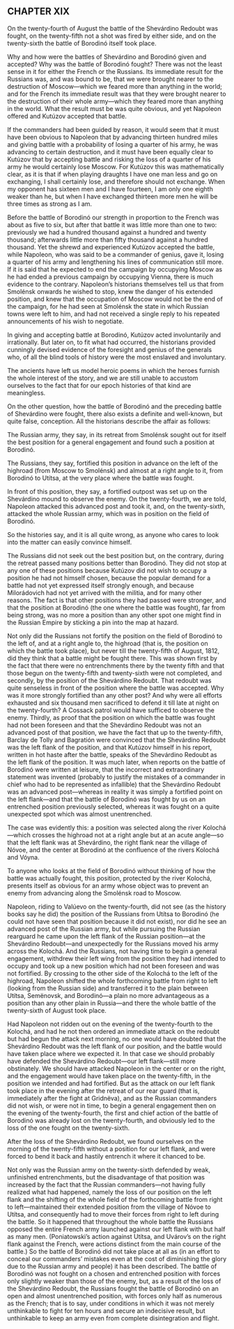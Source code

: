 ## CHAPTER XIX

On the twenty-fourth of August the battle of the Shevárdino Redoubt was
fought, on the twenty-fifth not a shot was fired by either side, and on
the twenty-sixth the battle of Borodinó itself took place.

Why and how were the battles of Shevárdino and Borodinó given and
accepted? Why was the battle of Borodinó fought? There was not the least
sense in it for either the French or the Russians. Its immediate result
for the Russians was, and was bound to be, that we were brought nearer
to the destruction of Moscow—which we feared more than anything in
the world; and for the French its immediate result was that they were
brought nearer to the destruction of their whole army—which they feared
more than anything in the world. What the result must be was quite
obvious, and yet Napoleon offered and Kutúzov accepted that battle.

If the commanders had been guided by reason, it would seem that it must
have been obvious to Napoleon that by advancing thirteen hundred miles
and giving battle with a probability of losing a quarter of his army,
he was advancing to certain destruction, and it must have been equally
clear to Kutúzov that by accepting battle and risking the loss of a
quarter of his army he would certainly lose Moscow. For Kutúzov this was
mathematically clear, as it is that if when playing draughts I have one
man less and go on exchanging, I shall certainly lose, and therefore
should not exchange. When my opponent has sixteen men and I have
fourteen, I am only one eighth weaker than he, but when I have exchanged
thirteen more men he will be three times as strong as I am.

Before the battle of Borodinó our strength in proportion to the French
was about as five to six, but after that battle it was little more than
one to two: previously we had a hundred thousand against a hundred and
twenty thousand; afterwards little more than fifty thousand against a
hundred thousand. Yet the shrewd and experienced Kutúzov accepted the
battle, while Napoleon, who was said to be a commander of genius,
gave it, losing a quarter of his army and lengthening his lines of
communication still more. If it is said that he expected to end the
campaign by occupying Moscow as he had ended a previous campaign by
occupying Vienna, there is much evidence to the contrary. Napoleon’s
historians themselves tell us that from Smolénsk onwards he wished
to stop, knew the danger of his extended position, and knew that the
occupation of Moscow would not be the end of the campaign, for he had
seen at Smolénsk the state in which Russian towns were left to him, and
had not received a single reply to his repeated announcements of his
wish to negotiate.

In giving and accepting battle at Borodinó, Kutúzov acted involuntarily
and irrationally. But later on, to fit what had occurred, the historians
provided cunningly devised evidence of the foresight and genius of the
generals who, of all the blind tools of history were the most enslaved
and involuntary.

The ancients have left us model heroic poems in which the heroes furnish
the whole interest of the story, and we are still unable to accustom
ourselves to the fact that for our epoch histories of that kind are
meaningless.

On the other question, how the battle of Borodinó and the preceding
battle of Shevárdino were fought, there also exists a definite and
well-known, but quite false, conception. All the historians describe the
affair as follows:

The Russian army, they say, in its retreat from Smolénsk sought out
for itself the best position for a general engagement and found such a
position at Borodinó.

The Russians, they say, fortified this position in advance on the left
of the highroad (from Moscow to Smolénsk) and almost at a right angle
to it, from Borodinó to Utítsa, at the very place where the battle was
fought.

In front of this position, they say, a fortified outpost was set up on
the Shevárdino mound to observe the enemy. On the twenty-fourth, we
are told, Napoleon attacked this advanced post and took it, and, on the
twenty-sixth, attacked the whole Russian army, which was in position on
the field of Borodinó.

So the histories say, and it is all quite wrong, as anyone who cares to
look into the matter can easily convince himself.

The Russians did not seek out the best position but, on the contrary,
during the retreat passed many positions better than Borodinó. They did
not stop at any one of these positions because Kutúzov did not wish to
occupy a position he had not himself chosen, because the popular demand
for a battle had not yet expressed itself strongly enough, and because
Milorádovich had not yet arrived with the militia, and for many other
reasons. The fact is that other positions they had passed were stronger,
and that the position at Borodinó (the one where the battle was fought),
far from being strong, was no more a position than any other spot one
might find in the Russian Empire by sticking a pin into the map at
hazard.

Not only did the Russians not fortify the position on the field of
Borodinó to the left of, and at a right angle to, the highroad (that
is, the position on which the battle took place), but never till the
twenty-fifth of August, 1812, did they think that a battle might be
fought there. This was shown first by the fact that there were no
entrenchments there by the twenty fifth and that those begun on the
twenty-fifth and twenty-sixth were not completed, and secondly, by the
position of the Shevárdino Redoubt. That redoubt was quite senseless
in front of the position where the battle was accepted. Why was it
more strongly fortified than any other post? And why were all efforts
exhausted and six thousand men sacrificed to defend it till late at
night on the twenty-fourth? A Cossack patrol would have sufficed to
observe the enemy. Thirdly, as proof that the position on which the
battle was fought had not been foreseen and that the Shevárdino Redoubt
was not an advanced post of that position, we have the fact that up to
the twenty-fifth, Barclay de Tolly and Bagratión were convinced that the
Shevárdino Redoubt was the left flank of the position, and that Kutúzov
himself in his report, written in hot haste after the battle, speaks of
the Shevárdino Redoubt as the left flank of the position. It was much
later, when reports on the battle of Borodinó were written at leisure,
that the incorrect and extraordinary statement was invented (probably to
justify the mistakes of a commander in chief who had to be represented
as infallible) that the Shevárdino Redoubt was an advanced post—whereas
in reality it was simply a fortified point on the left flank—and that
the battle of Borodinó was fought by us on an entrenched position
previously selected, whereas it was fought on a quite unexpected spot
which was almost unentrenched.

The case was evidently this: a position was selected along the river
Kolochá—which crosses the highroad not at a right angle but at an acute
angle—so that the left flank was at Shevárdino, the right flank near the
village of Nóvoe, and the center at Borodinó at the confluence of the
rivers Kolochá and Vóyna.

To anyone who looks at the field of Borodinó without thinking of how
the battle was actually fought, this position, protected by the river
Kolochá, presents itself as obvious for an army whose object was to
prevent an enemy from advancing along the Smolénsk road to Moscow.

Napoleon, riding to Valúevo on the twenty-fourth, did not see (as the
history books say he did) the position of the Russians from Utítsa
to Borodinó (he could not have seen that position because it did not
exist), nor did he see an advanced post of the Russian army, but while
pursuing the Russian rearguard he came upon the left flank of the
Russian position—at the Shevárdino Redoubt—and unexpectedly for the
Russians moved his army across the Kolochá. And the Russians, not having
time to begin a general engagement, withdrew their left wing from the
position they had intended to occupy and took up a new position which
had not been foreseen and was not fortified. By crossing to the other
side of the Kolochá to the left of the highroad, Napoleon shifted the
whole forthcoming battle from right to left (looking from the Russian
side) and transferred it to the plain between Utítsa, Semënovsk, and
Borodinó—a plain no more advantageous as a position than any other plain
in Russia—and there the whole battle of the twenty-sixth of August took
place.

Had Napoleon not ridden out on the evening of the twenty-fourth to the
Kolochá, and had he not then ordered an immediate attack on the redoubt
but had begun the attack next morning, no one would have doubted that
the Shevárdino Redoubt was the left flank of our position, and the
battle would have taken place where we expected it. In that case
we should probably have defended the Shevárdino Redoubt—our left
flank—still more obstinately. We should have attacked Napoleon in the
center or on the right, and the engagement would have taken place on the
twenty-fifth, in the position we intended and had fortified. But as the
attack on our left flank took place in the evening after the retreat of
our rear guard (that is, immediately after the fight at Gridnëva), and
as the Russian commanders did not wish, or were not in time, to begin a
general engagement then on the evening of the twenty-fourth, the first
and chief action of the battle of Borodinó was already lost on the
twenty-fourth, and obviously led to the loss of the one fought on the
twenty-sixth.

After the loss of the Shevárdino Redoubt, we found ourselves on the
morning of the twenty-fifth without a position for our left flank, and
were forced to bend it back and hastily entrench it where it chanced to
be.

Not only was the Russian army on the twenty-sixth defended by weak,
unfinished entrenchments, but the disadvantage of that position was
increased by the fact that the Russian commanders—not having fully
realized what had happened, namely the loss of our position on the left
flank and the shifting of the whole field of the forthcoming battle from
right to left—maintained their extended position from the village of
Nóvoe to Utítsa, and consequently had to move their forces from right to
left during the battle. So it happened that throughout the whole battle
the Russians opposed the entire French army launched against our left
flank with but half as many men. (Poniatowski’s action against Utítsa,
and Uvárov’s on the right flank against the French, were actions
distinct from the main course of the battle.) So the battle of Borodinó
did not take place at all as (in an effort to conceal our commanders’
mistakes even at the cost of diminishing the glory due to the Russian
army and people) it has been described. The battle of Borodinó was not
fought on a chosen and entrenched position with forces only slightly
weaker than those of the enemy, but, as a result of the loss of the
Shevárdino Redoubt, the Russians fought the battle of Borodinó on an
open and almost unentrenched position, with forces only half as numerous
as the French; that is to say, under conditions in which it was not
merely unthinkable to fight for ten hours and secure an indecisive
result, but unthinkable to keep an army even from complete
disintegration and flight.





